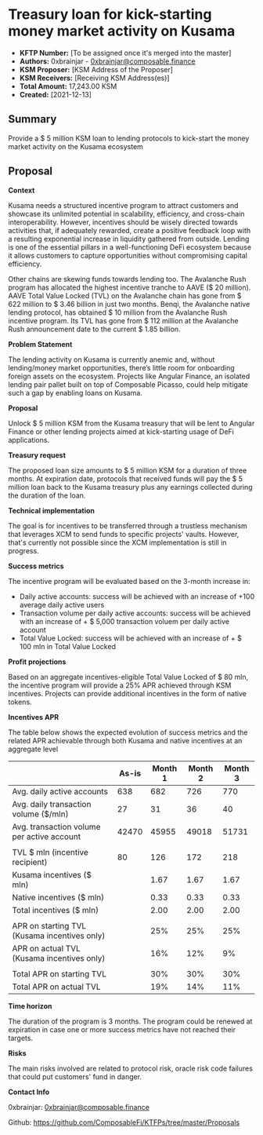 
# Treasury loan for kick-starting money market activity on Kusama


* **KFTP Number:** [To be assigned once it's merged into the master]
* **Authors:** 0xbrainjar - 0xbrainjar@composable.finance
* **KSM Proposer:** [KSM Address of the Proposer]
* **KSM Receivers:** [Receiving KSM Address(es)]
* **Total Amount:** 17,243.00 KSM
* **Created:** [2021-12-13]

## Summary

Provide a $ 5 million KSM loan to lending protocols to kick-start the money market activity on the Kusama ecosystem


## Proposal

**Context**

Kusama needs a structured incentive program to attract customers and showcase its unlimited potential in scalability, efficiency, and cross-chain interoperability.
However, incentives should be wisely directed towards activities that, if adequately rewarded, create a positive feedback loop with a resulting exponential increase in liquidity gathered from outside. 
Lending is one of the essential pillars in a well-functioning DeFi ecosystem because it allows customers to capture opportunities without compromising capital efficiency. 

Other chains are skewing funds towards lending too. The Avalanche Rush program has allocated the highest incentive tranche to AAVE ($ 20 million). 
AAVE Total Value Locked (TVL) on the Avalanche chain has gone from $ 622 million to $ 3.46 billion in just two months. 
Benqi, the Avalanche native lending protocol, has obtained $ 10 million from the Avalanche Rush incentive program.
Its TVL has gone from $ 112 million at the Avalanche Rush announcement date to the current $ 1.85 billion.

**Problem Statement**

The lending activity on Kusama is currently anemic and, without lending/money market opportunities, there’s little room for onboarding foreign assets on the ecosystem. 
Projects like Angular Finance, an isolated lending pair pallet built on top of Composable Picasso, could help mitigate such a gap by enabling loans on Kusama.

**Proposal**

 Unlock $ 5 million KSM from the Kusama treasury that will be lent to Angular Finance or other lending projects aimed at kick-starting usage of DeFi applications. 

**Treasury request**

The proposed loan size amounts to $ 5 million KSM for a duration of three months. At expiration date, protocols that received funds will pay the $ 5 million loan back to the Kusama treasury plus any earnings collected during the duration of the loan.

**Technical implementation**

The goal is for incentives to be transferred through a trustless mechanism that leverages XCM to send funds to specific projects' vaults. However, that's currently not possible since the XCM implementation is still in progress.

**Success metrics**

The incentive program will be evaluated based on the 3-month increase in:

* Daily active accounts: success will be achieved with an increase of +100 average daily active users
* Transaction volume per daily active accounts: success will be achieved with an increase of + $ 5,000 transaction voluem per daily active account
* Total Value Locked: success will be achieved with an increase of + $ 100 mln in Total Value Locked 

**Profit projections**

Based on an aggregate incentives-eligible Total Value Locked of $ 80 mln, the incentive program will provide a 25% APR achieved through KSM incentives. Projects can provide additional incentives in the form of native tokens.

**Incentives APR**

The table below shows the expected evolution of success metrics and the related APR achievable through both Kusama and native incentives at an aggregate level

|                                                | As-is| Month 1| Month 2| Month 3|
|------------------------------------------------|------|--------|--------|--------|
| Avg. daily active accounts                     |   638|     682|     726|     770|
| Avg. daily transaction volume   ($/mln)        |    27|      31|      36|      40|
| Avg. transaction volume per   active account   | 42470|   45955|   49018|   51731|
|                                                |      |        |        |        |
| TVL $ mln (incentive   recipient)              |    80|     126|     172|     218|
| Kusama incentives ($ mln)                      |      |    1.67|    1.67|    1.67|
| Native incentives ($ mln)                      |      |    0.33|    0.33|    0.33|
| Total incentives ($ mln)                       |      |    2.00|    2.00|    2.00|
|                                                |      |        |        |        |
| APR on starting TVL (Kusama   incentives only) |      |     25%|     25%|     25%|
| APR on actual TVL (Kusama   incentives only)   |      |     16%|     12%|      9%|
|                                                |      |        |        |        |
| Total APR on starting TVL                      |      |     30%|     30%|     30%|
| Total APR on actual TVL                        |      |     19%|     14%|     11%|

**Time horizon**

The duration of the program is 3 months. The program could be renewed at expiration in case one or more success metrics have not reached their targets.

**Risks**

The main risks involved are related to protocol risk, oracle risk code failures that could put customers' fund in danger. 

**Contact Info**

0xbrainjar: 0xbrainjar@composable.finance

Github: https://github.com/ComposableFi/KTFPs/tree/master/Proposals
